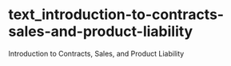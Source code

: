 # text_introduction-to-contracts-sales-and-product-liability
Introduction to Contracts, Sales, and Product Liability
